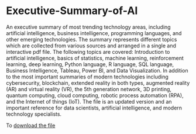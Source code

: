 # Executive-Summary-of-AI
An executive summary of most trending technology areas, including artificial intelligence, business intelligence, programming languages, and other emerging technologies. The summary represents different topics which are collected from various sources and arranged in a single and interactive pdf file. The following topics are covered: Introduction to artificial intelligence, basics of statistics, machine learning, reinforcement learning, deep learning, Python language, R language, SQL language, Business Intelligence, Tableau, Power BI, and Data Visualization. In addition to the most important summaries of modern technologies including cybersecurity, blockchain, extended reality in both types, augmented reality (AR) and virtual reality (VR), the 5th generation network, 3D printing, quantum computing, cloud computing, robotic process automation (RPA), and the Internet of things (IoT). The file is an updated version and an important
reference for data scientists, artificial intelligence, and modern technology specialists.

To [download the file](https://lnkd.in/de3_zadx)

